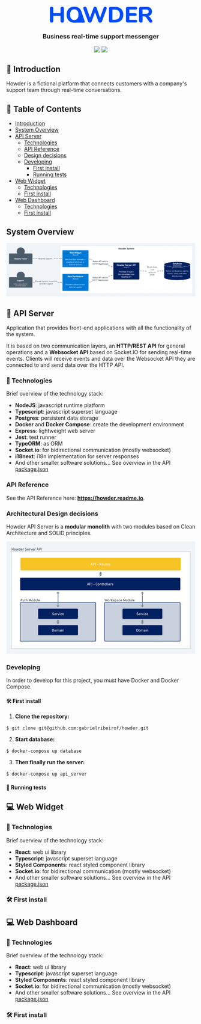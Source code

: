 <p align="center"></p>
<p align="center">
  <img alt="howder" src=".github/assets/logo.svg" width="280px">
</p>

<h3 align="center">
  Business real-time support messenger
</h3>


<p align="center">
  <img src="https://img.shields.io/badge/made%20by-gabrielribeirof-004dfc?style=for-the-badge">
  <img src="https://img.shields.io/github/license/gabrielribeirof/howder?style=for-the-badge&color=004dfc">
</p>

## :star2: Introduction

Howder is a fictional platform that connects customers with a company's support team through real-time conversations.

## :scroll: Table of Contents

- [Introduction]()
- [System Overview]()
- [API Server]()
  - [Technologies]()
  - [API Reference]()
  - [Design decisions]()
  - [Developing]()
    - [First install]()
    - [Running tests]()
- [Web Widget]()
  - [Technologies]()
  - [First install]()
- [Web Dashboard]()
  - [Technologies]()
  - [First install]()

## System Overview

<p align="center">
  <img alt="System Diagram" src=".github/assets/system-diagram.png">
</p>

## :electric_plug: API Server

Application that provides front-end applications with all the functionality of the system.

It is based on two communication layers, an **HTTP/REST API** for general operations and a **Websocket API** based on Socket.IO for sending real-time events.
Clients will receive events and data over the Websocket API they are connected to and send data over the HTTP API.

### :rocket: Technologies

Brief overview of the technology stack:

- **NodeJS**: javascript runtime platform
- **Typescript**: javascript superset language
- **Postgres**: persistent data storage
- **Docker** and **Docker Compose**: create the development environment
- **Express**: lightweight web server 
- **Jest**: test runner
- **TypeORM**: as ORM
- **Socket.io**: for bidirectional communication (mostly websocket)
- **i18next**: i18n implementation for server responses
- And other smaller software solutions... See overview in the API [package.json]() 

### API Reference

See the API Reference here: **https://howder.readme.io**.

### Architectural Design decisions

Howder API Server is a **modular monolith** with two modules based on Clean Architecture and SOLID principles. 

<img alt="API Diagram" src=".github/assets/api-diagram.png">

### Developing

In order to develop for this project, you must have Docker and Docker Compose.

#### :hammer_and_wrench: First install

1. **Clone the repository:**
```
$ git clone git@github.com:gabrielribeirof/howder.git
```

2. **Start database:**
```
$ docker-compose up database
```

3. **Then finally run the server:**
```
$ docker-compose up api_server
```

#### :test_tube: Running tests

## :computer: Web Widget

### :rocket: Technologies

Brief overview of the technology stack:

- **React**: web ui library
- **Typescript**: javascript superset language
- **Styled Components**: react styled component library
- **Socket.io**: for bidirectional communication (mostly websocket)
- And other smaller software solutions... See overview in the API [package.json]() 

### :hammer_and_wrench: First install

## :computer: Web Dashboard

### :rocket: Technologies

Brief overview of the technology stack:

- **React**: web ui library
- **Typescript**: javascript superset language
- **Styled Components**: react styled component library
- **Socket.io**: for bidirectional communication (mostly websocket)
- And other smaller software solutions... See overview in the API [package.json]() 

### :hammer_and_wrench: First install
